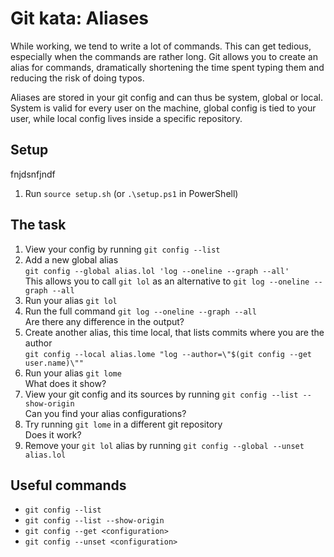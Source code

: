 # Git kata: Aliases

While working, we tend to write a lot of commands. This can get tedious, especially when the commands are rather long. Git allows you to create an alias for commands, dramatically shortening the time spent typing them and reducing the risk of doing typos.

Aliases are stored in your git config and can thus be system, global or local. System is valid for every user on the machine, global config is tied to your user, while local config lives inside a specific repository.

## Setup
fnjdsnfjndf

1. Run `source setup.sh` (or `.\setup.ps1` in PowerShell)

## The task

1. View your config by running `git config --list`
2. Add a new global alias\
 `git config --global alias.lol 'log --oneline --graph --all'`\
 This allows you to call `git lol` as an alternative to `git log --oneline --graph --all`
3. Run your alias `git lol`
4. Run the full command `git log --oneline --graph --all`\
Are there any difference in the output?
5. Create another alias, this time local, that lists commits where you are the author\
`git config --local alias.lome "log --author=\"$(git config --get user.name)\""`
6. Run your alias `git lome`\
 What does it show?
7. View your git config and its sources by running `git config --list --show-origin`\
 Can you find your alias configurations?
8. Try running `git lome` in a different git repository\
 Does it work?
9. Remove your `git lol` alias by running `git config --global --unset alias.lol`

## Useful commands

- `git config --list`
- `git config --list --show-origin`
- `git config --get <configuration>`
- `git config --unset <configuration>`
